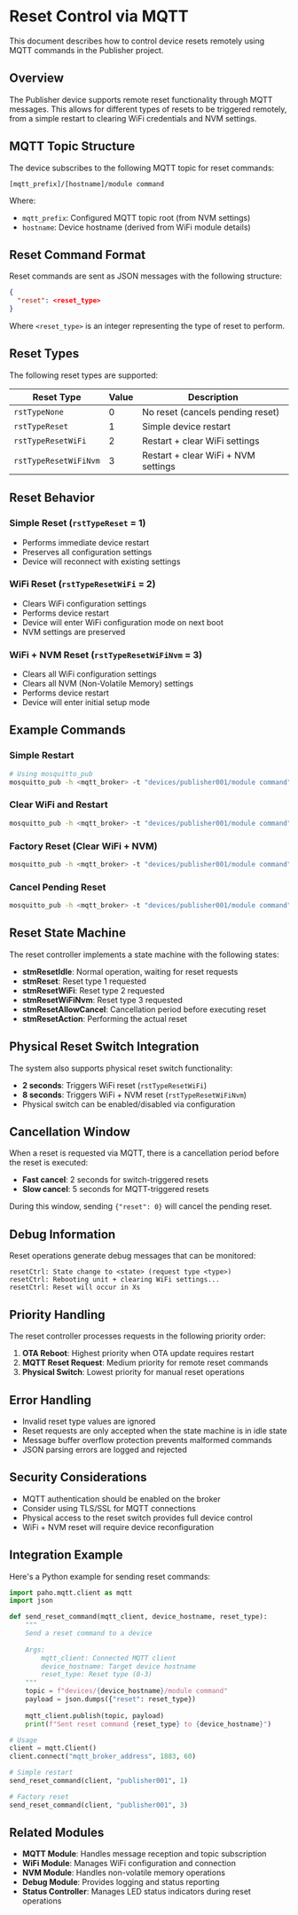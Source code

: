 # Reset Control via MQTT

This document describes how to control device resets remotely using MQTT commands in the Publisher project.

## Overview

The Publisher device supports remote reset functionality through MQTT messages. This allows for different types of resets to be triggered remotely, from a simple restart to clearing WiFi credentials and NVM settings.

## MQTT Topic Structure

The device subscribes to the following MQTT topic for reset commands:

```
[mqtt_prefix]/[hostname]/module command
```

Where:
- `mqtt_prefix`: Configured MQTT topic root (from NVM settings)
- `hostname`: Device hostname (derived from WiFi module details)

## Reset Command Format

Reset commands are sent as JSON messages with the following structure:

```json
{
  "reset": <reset_type>
}
```

Where `<reset_type>` is an integer representing the type of reset to perform.

## Reset Types

The following reset types are supported:

| Reset Type | Value | Description |
|------------|-------|-------------|
| `rstTypeNone` | 0 | No reset (cancels pending reset) |
| `rstTypeReset` | 1 | Simple device restart |
| `rstTypeResetWiFi` | 2 | Restart + clear WiFi settings |
| `rstTypeResetWiFiNvm` | 3 | Restart + clear WiFi + NVM settings |

## Reset Behavior

### Simple Reset (`rstTypeReset` = 1)
- Performs immediate device restart
- Preserves all configuration settings
- Device will reconnect with existing settings

### WiFi Reset (`rstTypeResetWiFi` = 2)
- Clears WiFi configuration settings
- Performs device restart
- Device will enter WiFi configuration mode on next boot
- NVM settings are preserved

### WiFi + NVM Reset (`rstTypeResetWiFiNvm` = 3)
- Clears all WiFi configuration settings
- Clears all NVM (Non-Volatile Memory) settings
- Performs device restart
- Device will enter initial setup mode

## Example Commands

### Simple Restart
```bash
# Using mosquitto_pub
mosquitto_pub -h <mqtt_broker> -t "devices/publisher001/module command" -m '{"reset": 1}'
```

### Clear WiFi and Restart
```bash
mosquitto_pub -h <mqtt_broker> -t "devices/publisher001/module command" -m '{"reset": 2}'
```

### Factory Reset (Clear WiFi + NVM)
```bash
mosquitto_pub -h <mqtt_broker> -t "devices/publisher001/module command" -m '{"reset": 3}'
```

### Cancel Pending Reset
```bash
mosquitto_pub -h <mqtt_broker> -t "devices/publisher001/module command" -m '{"reset": 0}'
```

## Reset State Machine

The reset controller implements a state machine with the following states:

- **stmResetIdle**: Normal operation, waiting for reset requests
- **stmReset**: Reset type 1 requested
- **stmResetWiFi**: Reset type 2 requested  
- **stmResetWiFiNvm**: Reset type 3 requested
- **stmResetAllowCancel**: Cancellation period before executing reset
- **stmResetAction**: Performing the actual reset

## Physical Reset Switch Integration

The system also supports physical reset switch functionality:

- **2 seconds**: Triggers WiFi reset (`rstTypeResetWiFi`)
- **8 seconds**: Triggers WiFi + NVM reset (`rstTypeResetWiFiNvm`)
- Physical switch can be enabled/disabled via configuration

## Cancellation Window

When a reset is requested via MQTT, there is a cancellation period before the reset is executed:

- **Fast cancel**: 2 seconds for switch-triggered resets
- **Slow cancel**: 5 seconds for MQTT-triggered resets

During this window, sending `{"reset": 0}` will cancel the pending reset.

## Debug Information

Reset operations generate debug messages that can be monitored:

```
resetCtrl: State change to <state> (request type <type>)
resetCtrl: Rebooting unit + clearing WiFi settings...
resetCtrl: Reset will occur in Xs
```

## Priority Handling

The reset controller processes requests in the following priority order:

1. **OTA Reboot**: Highest priority when OTA update requires restart
2. **MQTT Reset Request**: Medium priority for remote reset commands
3. **Physical Switch**: Lowest priority for manual reset operations

## Error Handling

- Invalid reset type values are ignored
- Reset requests are only accepted when the state machine is in idle state
- Message buffer overflow protection prevents malformed commands
- JSON parsing errors are logged and rejected

## Security Considerations

- MQTT authentication should be enabled on the broker
- Consider using TLS/SSL for MQTT connections
- Physical access to the reset switch provides full device control
- WiFi + NVM reset will require device reconfiguration

## Integration Example

Here's a Python example for sending reset commands:

```python
import paho.mqtt.client as mqtt
import json

def send_reset_command(mqtt_client, device_hostname, reset_type):
    """
    Send a reset command to a device
    
    Args:
        mqtt_client: Connected MQTT client
        device_hostname: Target device hostname
        reset_type: Reset type (0-3)
    """
    topic = f"devices/{device_hostname}/module command"
    payload = json.dumps({"reset": reset_type})
    
    mqtt_client.publish(topic, payload)
    print(f"Sent reset command {reset_type} to {device_hostname}")

# Usage
client = mqtt.Client()
client.connect("mqtt_broker_address", 1883, 60)

# Simple restart
send_reset_command(client, "publisher001", 1)

# Factory reset
send_reset_command(client, "publisher001", 3)
```

## Related Modules

- **MQTT Module**: Handles message reception and topic subscription
- **WiFi Module**: Manages WiFi configuration and connection
- **NVM Module**: Handles non-volatile memory operations
- **Debug Module**: Provides logging and status reporting
- **Status Controller**: Manages LED status indicators during reset operations
